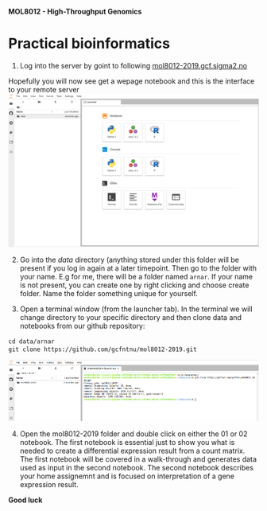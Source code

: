 **MOL8012 - High-Throughput Genomics**

# Practical bioinformatics

1. Log into the server by goint to following [mol8012-2019.gcf.sigma2.no](https://mol8012-2019.gcf.sigma2.no)

Hopefully you will now see get a wepage notebook and this is the interface to your remote server
![alt text](screenshots/login.png)

2. Go into the *data* directory (anything stored under this folder will be present if you log in again at a later timepoint. Then go to the folder with your name. E.g for me, there will be a folder named `arnar`. If your name is not present, you can create one by right clicking and choose create folder. Name the folder something unique for yourself.

3. Open a terminal window (from the launcher tab). In the terminal we will change directory to your specific directory and then clone data and notebooks from our github repository:
```
cd data/arnar
git clone https://github.com/gcfntnu/mol8012-2019.git
```

![alt text](screenshots/git_clone.png)


4. Open the mol8012-2019 folder and double click on either the 01 or 02 notebook. The first notebook is essential just to show you what is needed to create a differential expression result from a count matrix. The first notebook will be covered in a walk-through and generates data used as input in the second notebook. The second notebook describes your home assignemnt and is focused on interpretation of a gene expression result.

**Good luck**
